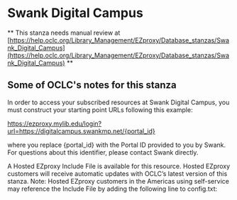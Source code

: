 # Swank Digital Campus
** This stanza needs manual review at [https://help.oclc.org/Library_Management/EZproxy/Database_stanzas/Swank_Digital_Campus](https://help.oclc.org/Library_Management/EZproxy/Database_stanzas/Swank_Digital_Campus) **

## Some of OCLC's notes for this stanza

In order to access your subscribed resources at Swank Digital Campus, you must construct your starting point URLs following this example:

https://ezproxy.mylib.edu/login?url=https://digitalcampus.swankmp.net/{portal_id}

where you replace {portal_id} with the Portal ID provided to you by Swank. For questions about this identifier, please contact Swank directly.

A Hosted EZproxy Include File is available for this resource. Hosted EZproxy customers will receive automatic updates with OCLC&rsquo;s latest version of this stanza. Note: Hosted EZproxy customers in the Americas using self-service may reference the Include File by adding the following line to config.txt:

&nbsp;

